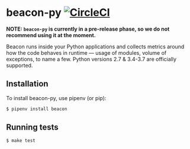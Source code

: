 # beacon-py [![CircleCI](https://circleci.com/gh/deepsourcelabs/beacon-py.svg?style=svg&circle-token=456243519eb22cdf98406437df79bcaa083d3041)](https://circleci.com/gh/deepsourcelabs/beacon-py)

**NOTE: `beacon-py` is currently in a pre-release phase, so we do not recommend using it at the moment.**

Beacon runs inside your Python applications and collects metrics around how the code behaves in runtime &mdash; usage of modules, volume of exceptions, to name a few. Python versions 2.7 & 3.4-3.7 are officially supported.

## Installation

To install beacon-py, use pipenv (or pip):

```bash
$ pipenv install beacon
```

## Running tests

```bash
$ make test
```
